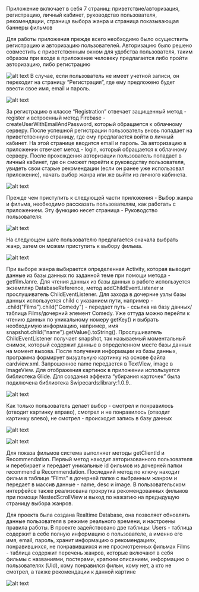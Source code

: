 Приложение включает в себя 7 страниц: приветствие/авторизация, регистрацию, личный кабинет, руководство пользователя, 
рекомендации, страница выбора жанра и страница показывающая баннеры фильмов 

Для работы приложения прежде всего необходимо было осуществить регистрацию и авторизацию пользователей. 
Авторизацию было решено совместить с приветственным окном для удобства пользователя, таким образом при входе 
в приложение человеку предлагается либо пройти авторизацию, либо регистрацию

![alt text](app/src/readmeimg/2.png "Структура таблицы Firebase")
В случае, если пользователь не имеет учетной записи, он переходит на страницу “Регистрация”, где ему предложено будет ввести свое имя, email и пароль.

![alt text](app/src/readmeimg/3.png "Структура таблицы Firebase")

За регистрацию в классе “Registration” отвечает защищенный метод - register и встроенный метод Firebase - createUserWithEmailAndPassword, 
который обращается к облачному серверу.
После успешной регистрации пользователь вновь попадает на приветственную страницу,
где ему предлагается войти в личный кабинет. На этой странице вводится email и пароль.
За авторизацию в приложении отвечает метод - login, который обращается к облачному серверу.
После прохождения авторизации пользователь попадает в личный кабинет, где он сможет перейти к руководству пользователя,  
увидеть свои старые рекомендации (если он ранее уже использовал приложение), начать выбор жанра или же выйти из личного кабинета. 

![alt text](app/src/readmeimg/4.png "Структура таблицы Firebase")

Прежде чем приступить к следующей части приложения - Выбор жанра и фильма, 
необходимо рассказать пользователям, как работать с приложением. Эту функцию несет страница - Руководство пользователя: 

![alt text](app/src/readmeimg/5.png "Структура таблицы Firebase")

На следующем шаге пользователю предлагается сначала выбрать жанр, затем он можем приступить к выбору фильма. 

![alt text](app/src/readmeimg/6.png "Структура таблицы Firebase")

При выборе жанра выбирается определенная Activity, которая выводит данные из базы данных по заданной теме при помощи метода - getfilmJanre.
Для чтения данных из  базы данных в работе используется экземпляр DatabaseReference, метод addChildEventListener и прослушиватель ChildEventListener. 
Для захода в дочерние узлы базы данных используется child с указанием пути, 
например - .child("Films").child("Comedy") - передает путь - ссылка на базу данных/таблица Films/дочерний элемент Comedy. 
Уже оттуда можно перейти к чтению данных по уникальному номеру getKey() и выбрать необходимую информацию, например, имя snapshot.child("name").getValue().toString(). 
Прослушиватель ChildEventListener получает snapshot, так называемый моментальный снимок, который содержит данные в определенном месте базы данных на момент вызова.
После получения информации из базы данных, программа формирует визуальную картинку на основе файла cardview.xml. 
Запрошенное name передается в TextView, image в ImageView.
Для отображения картинок в приложении используется библиотека Glide.
Для создания эффекта “убирания карточек” была подключена библиотека Swipecards:library:1.0.9..

![alt text](app/src/readmeimg/7.png "Структура таблицы Firebase")

Как только пользователь делает выбор - смотрел и понравилось (отводит картинку вправо), 
смотрел и не понравилось (отводит картинку влево), не смотрел - происходит запись в базу данных

![alt text](app/src/readmeimg/8.png "Структура таблицы Firebase")

![alt text](app/src/readmeimg/9.png "Структура таблицы Firebase")

Для показа фильмов система выполняет методы getClientId и  Recommendation. Первый метод находит авторизованного пользователя и перебирает и передает уникальные id фильмов из дочерней папки recommend в Recommendation. Последний метод по ключу находит фильм в таблице “Films” в дочерней папке с выбранным жанром и передает в массив данные  - name, desc и image.
В пользовательском интерфейсе также реализована прокрутка рекомендованных фильмов при помощи NestedScrollView и выход по нажатию на предыдущую страницу выбора жанров.

Для проекта была создана Realtime Database, она позволяет обновлять данные пользователя в режиме реального времени, и настроены правила работы. 
В проекте задействовано две таблицы:
Users - таблица содержит в себе полную информацию о пользователе, а именно его имя, email, пароль, хранит информацию о рекомендациях, понравившихся, не понравившихся и не просмотренных фильмах
Films - таблица содержит перечень жанров, которые включают в себя фильмы с названиями, постерами, кратким описанием, информацию о пользователях (UId), кому понравился фильм, кому нет, а кто не смотрел, а также рекомендации к данной картине

![alt text](app/src/readmeimg/1(1).png "Структура таблицы Firebase")
